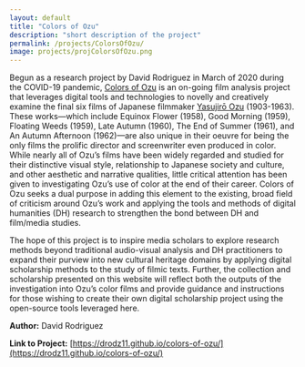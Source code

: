 ```yaml
---
layout: default
title: "Colors of Ozu"
description: "short description of the project"
permalink: /projects/ColorsOfOzu/
image: projects/projColorsOfOzu.png
---
```


Begun as a research project by David Rodriguez in March of 2020 during the COVID-19 pandemic, [Colors of Ozu](https://drodz11.github.io/colors-of-ozu/) is an on-going film analysis project that leverages digital tools and technologies to novelly and creatively examine the final six films of Japanese filmmaker [Yasujirō Ozu](https://en.wikipedia.org/wiki/Yasujir%C5%8D_Ozu) (1903-1963). These works—which include Equinox Flower (1958), Good Morning (1959), Floating Weeds (1959), Late Autumn (1960), The End of Summer (1961), and An Autumn Afternoon (1962)—are also unique in their oeuvre for being the only films the prolific director and screenwriter even produced in color. While nearly all of Ozu’s films have been widely regarded and studied for their distinctive visual style, relationship to Japanese society and culture, and other aesthetic and narrative qualities, little critical attention has been given to investigating Ozu’s use of color at the end of their career. Colors of Ozu seeks a dual purpose in adding this element to the existing, broad field of criticism around Ozu’s work and applying the tools and methods of digital humanities (DH) research to strengthen the bond between DH and film/media studies.

The hope of this project is to inspire media scholars to explore research methods beyond traditional audio-visual analysis and DH practitioners to expand their purview into new cultural heritage domains by applying digital scholarship methods to the study of filmic texts. Further, the collection and scholarship presented on this website will reflect both the outputs of the investigation into Ozu’s color films and provide guidance and instructions for those wishing to create their own digital scholarship project using the open-source tools leveraged here.

**Author:** David Rodriguez

**Link to Project:** [https://drodz11.github.io/colors-of-ozu/](https://drodz11.github.io/colors-of-ozu/)
